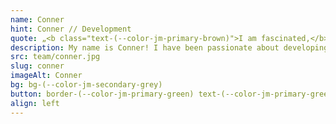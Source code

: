 ```yaml
---
name: Conner
hint: Conner // Development
quote: „<b class="text-(--color-jm-primary-brown)">I am fascinated,</b> by how software development <b>Lösungen</b> can be used to create <b>efficient solutions</b> or complex problems."
description: My name is Conner! I have been passionate about developing applications since I was very young. This passion inspired me to train as an IT specialist in Hanover. I am particularly interested in the development of web applications, mobile apps and solutions in the field of the Internet of Things (IoT). ‘I'm fascinated by how software development can be used to create efficient solutions for complex problems.
src: team/conner.jpg
slug: conner
imageAlt: Conner
bg: bg-(--color-jm-secondary-grey)
button: border-(--color-jm-primary-green) text-(--color-jm-primary-green)  bg-(--color-jm-primary-white)
align: left
---
```

